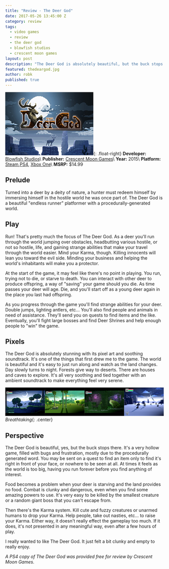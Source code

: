 ```yaml
---
title: "Review - The Deer God"
date: 2017-05-26 13:45:00 Z
category: review
tags:
  - video games
  - review
  - the deer god
  - blowfish studios
  - crescent moon games
layout: post
description: "The Deer God is absolutely beautiful, but the buck stops there."
featured: thedeargod.jpg                                                        
author: robk
published: true
---
```


![The Deer God](/images/thedeergod/cover.jpg){: .float-right}
**Developer:** [Blowfish Studios](http://www.blowfishstudios.com)\\
**Publisher:** [Crescent Moon Games](http://crescentmoongames.com/wordpress/)\\
**Year:** 2015\\
**Platform:** [Steam](http://store.steampowered.com/app/328940/The_Deer_God/),[PS4](https://www.playstation.com/en-us/games/the-deer-god-ps4/), [Xbox One](https://www.microsoft.com/en-us/store/p/the-deer-god/c4dqxwtp8ss4)\\
**MSRP:** $14.99

<h2>Prelude</h2>

Turned into a deer by a deity of nature, a hunter must redeem himself by immersing himself in the hostile world he was once part of. The Deer God is a beautiful "endless runner" platformer with a procedurally-generated world.

<h2>Play</h2>

Run! That's pretty much the focus of The Deer God. As a deer you'll run through the world jumping over obstacles, headbutting various hostile, or not so hostile, life, and gaining strange abilities that make your travel through the world easier. Mind your Karma, though. Killing innocents will lean you toward the evil side. Minding your business and helping the world's inhabitants will make you a protector.

At the start of the game, it may feel like there's no point in playing. You run, trying not to die, or starve to death. You can interact with other deer to produce offspring, a way of "saving" your game should you die. As time passes your deer will age. Die, and you'll start off as a young deer again in the place you last had offspring.

As you progress through the game you'll find strange abilities for your deer. Double jumps, lighting antlers, etc... You'll also find people and animals in need of assistance. They'll send you on quests to find items and the like. Eventually, you'll fight large bosses and find Deer Shrines and help enough people to "win" the game.

<h2>Pixels</h2>

The Deer God is absolutely stunning with its pixel art and soothing soundtrack. It's one of the things that first drew me to the game. The world is beautiful and it's easy to just run along and watch as the land changes. Day slowly turns to night. Forests give way to deserts. There are houses and caves to explore. It's all very soothing and tied together with an ambient soundtrack to make everything feel very serene.

![The Deer God Screens](/images/thedeergod/screens.jpg)
*Breathtaking*{: .center}

<h2>Perspective</h2>

The Deer God is beautiful, yes, but the buck stops there. It's a very hollow game, filled with bugs and frustration, mostly due to the procedurally generated word. You may be sent on a quest to find an item only to find it's right in front of your face, or nowhere to be seen at all. At times it feels as the world is too big, having you run forever before you find anything of interest.

Food becomes a problem when your deer is starving and the land provides no food. Combat is clunky and dangerous, even when you find some amazing powers to use. It's very easy to be killed by the smallest creature or a random giant boss that you can't escape from.

Then there's the Karma system. Kill cute and fuzzy creatures or unarmed humans to drop your Karma. Help people, take out nasties, etc... to raise your Karma. Either way, it doesn't really effect the gameplay too much. If it does, it's not presented in any meaningful way, even after a few hours of play.

I really wanted to like The Deer God. It just felt a bit clunky and empty to really enjoy.

*A PS4 copy of The Deer God was provided free for review by Crescent Moon Games.*
